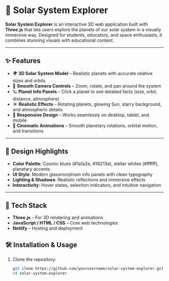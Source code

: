 # 🌌 Solar System Explorer  

**Solar System Explorer** is an interactive 3D web application built with **Three.js** that lets users explore the planets of our solar system in a visually immersive way. Designed for students, educators, and space enthusiasts, it combines stunning visuals with educational content.  

---

## ✨ Features  
- 🌍 **3D Solar System Model** – Realistic planets with accurate relative sizes and orbits  
- 🎥 **Smooth Camera Controls** – Zoom, rotate, and pan around the system  
- 🪐 **Planet Info Panels** – Click a planet to see detailed facts (size, orbit, distance, atmosphere)  
- ☀️ **Realistic Effects** – Rotating planets, glowing Sun, starry background, and atmospheric details  
- 📱 **Responsive Design** – Works seamlessly on desktop, tablet, and mobile  
- 💫 **Cinematic Animations** – Smooth planetary rotations, orbital motion, and transitions  

---

## 🎨 Design Highlights  
- **Color Palette**: Cosmic blues (#1a1a2e, #16213e), stellar whites (#ffffff), planetary accents  
- **UI Style**: Modern glassmorphism info panels with clean typography  
- **Lighting & Shadows**: Realistic reflections and immersive effects  
- **Interactivity**: Hover states, selection indicators, and intuitive navigation  

---

## 🚀 Tech Stack  
- **Three.js** – For 3D rendering and animations  
- **JavaScript / HTML / CSS** – Core web technologies  
- **Netlify** – Hosting and deployment  



## 🛠️ Installation & Usage  

1. Clone the repository:  
   ```bash
   git clone https://github.com/yourusername/solar-system-explorer.git
   cd solar-system-explorer

